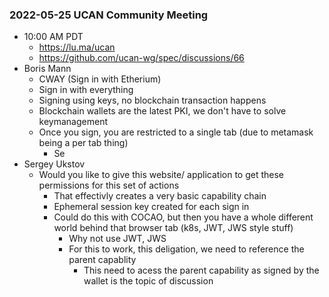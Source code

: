 ### 2022-05-25 UCAN Community Meeting

- 10:00 AM PDT
  - https://lu.ma/ucan
  - https://github.com/ucan-wg/spec/discussions/66
- Boris Mann
  - CWAY (Sign in with Etherium)
  - Sign in with everything
  - Signing using keys, no blockchain transaction happens
  - Blockchain wallets are the latest PKI, we don't have to solve keymanagement
  - Once you sign, you are restricted to a single tab (due to metamask being a per tab thing)
    - Se
- Sergey Ukstov
  - Would you like to give this website/ application to get these permissions for this set of actions
    - That effectivly creates a very basic capability chain
    - Ephemeral session key created for each sign in
    - Could do this with COCAO, but then you have a whole different world behind that browser tab (k8s, JWT, JWS style stuff)
      - Why not use JWT, JWS
      - For this to work, this deligation, we need to reference the parent capablity
        - This need to acess the parent capability as signed by the wallet is the topic of discussion